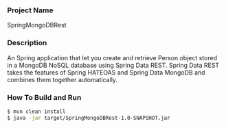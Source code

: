 ### Project Name
SpringMongoDBRest

### Description
An Spring application that let you create and retrieve Person object  stored in a MongoDB NoSQL database using Spring Data REST. Spring Data REST takes the features of Spring HATEOAS and Spring Data MongoDB and combines them together automatically.

### How To Build and Run
```bash
$ mvn clean install
$ java -jar target/SpringMongoDBRest-1.0-SNAPSHOT.jar
```